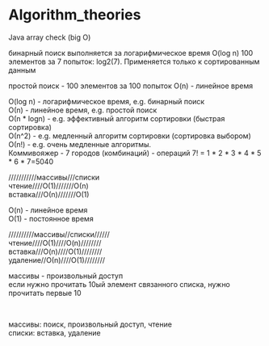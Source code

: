 # Algorithm_theories
Java array check (big O)

бинарный поиск выполняется за логарифмическое время O(log n)
100 элементов за 7 попыток: log2(7). Применяется только к сортированным данным

простой поиск - 100 элементов за 100 попыток O(n) - линейное время

O(log n) - логарифмическое время, e.g. бинарный поиск<br>
О(n) - линейное время, e.g. простой поиск <br>
О(n * logn) - e.g. эффективный алгоритм сортировки (быстрая сортировка) <br>
О(n^2) - e.g. медленный алгоритм сортировки (сортировка выбором) <br>
О(n!) - e.g. очень медленные алгоритмы. <br>
Коммивояжер - 7 городов (комбинаций) - операций 7! = 1 * 2 * 3 * 4 * 5 * 6 * 7=5040
<br>

///////////массивы///списки<br>
чтение////О(1)///////О(n)<br>
вставка///О(n)///////O(1)<br>

O(n) - линейное время <br>
О(1) - постоянное время <br>

//////////массивы//списки//////<br>
чтение////O(1)////O(n)////////<br>
вставка///O(n)////O(1)////////<br>
удаление//О(n)////O(1)////////<br>

массивы - произвольный доступ <br>
если нужно прочитать 10ый элемент связанного списка, нужно прочитать первые 10

<br>

массивы: поиск, произвольный доступ, чтение<br>
списки: вставка, удаление <br>
